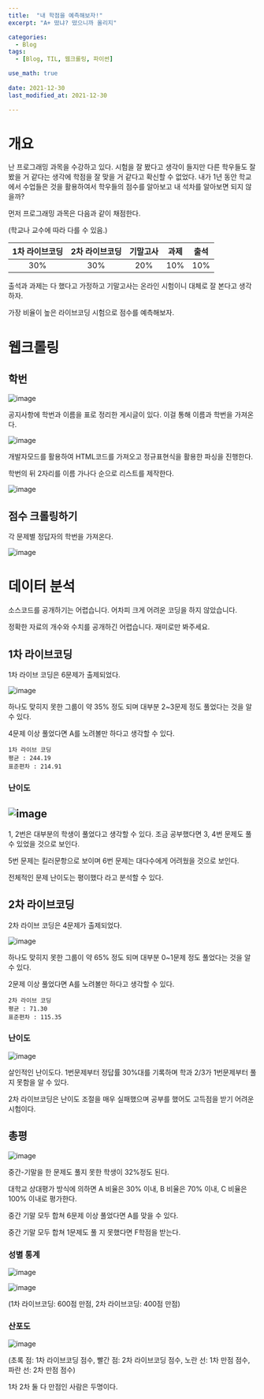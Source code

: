 ```yaml
---
title:  "내 학점을 예측해보자!"
excerpt: "A+ 떴냐? 떴으니까 올리지"

categories:
  - Blog
tags:
  - [Blog, TIL, 웹크롤링, 파이썬]

use_math: true
 
date: 2021-12-30
last_modified_at: 2021-12-30

---
```


# 개요

난 프로그래밍 과목을 수강하고 있다. 시험을 잘 봤다고 생각이 들지만 다른 학우들도 잘 봤을 거 같다는 생각에 학점을 잘 맞을 거 같다고 확신할 수 없었다. 내가 1년 동안 학교에서 수업들은 것을 활용하여서 학우들의 점수를 알아보고 내 석차를 알아보면 되지 않을까?  



먼저 프로그래밍 과목은 다음과 같이 채점한다.    

(학교나 교수에 따라 다를 수 있음.)  

| 1차 라이브코딩 | 2차 라이브코딩 | 기말고사 | 과제 | 출석 |
| :------------: | :------------: | :------: | :--: | :--: |
|      30%       |      30%       |   20%    | 10%  | 10%  |

출석과 과제는 다 했다고 가정하고 기말고사는 온라인 시험이니 대체로 잘 본다고 생각하자.    

가장 비율이 높은 라이브코딩 시험으로 점수를 예측해보자.  

# 웹크롤링

## 학번

![image](https://user-images.githubusercontent.com/76248669/147703096-15db5f2c-be63-465f-92bd-4c594e04cdcc.png)

공지사항에 학번과 이름을 표로 정리한 게시글이 있다. 이걸 통해 이름과 학번을 가져온다.

![image](https://user-images.githubusercontent.com/76248669/147703294-b6ea33a5-dea7-4b42-b807-bd2ccead55c1.png)

개발자모드를 활용하여 HTML코드를 가져오고 정규표현식을 활용한 파싱을 진행한다.  

학번의 뒤 2자리를 이름 가나다 순으로 리스트를 제작한다.  

![image](https://user-images.githubusercontent.com/76248669/147703594-2de64020-2c3d-4baf-ae82-782d1154fbd3.png)

## 점수 크롤링하기

각 문제별 정답자의 학번을 가져온다.

![image](https://user-images.githubusercontent.com/76248669/147703974-17921312-7ae2-4fb4-bc15-572e19a2afba.png)

# 데이터 분석

소스코드를 공개하기는 어렵습니다. 어차피 크게 어려운 코딩을 하지 않았습니다.    

정확한 자료의 개수와 수치를 공개하긴 어렵습니다. 재미로만 봐주세요.    

## 1차 라이브코딩

1차 라이브 코딩은 6문제가 출제되었다.   

![image](https://user-images.githubusercontent.com/76248669/147704119-84dc6b57-1f9d-4d04-a4c7-332b318931e3.png)

하나도 맞히지 못한 그룹이 약 35% 정도 되며 대부분 2~3문제 정도 풀었다는 것을 알 수 있다.  

4문제 이상 풀었다면 A를 노려볼만 하다고 생각할 수 있다.  

```
1차 라이브 코딩
평균 : 244.19
표준편차 : 214.91
```

### 난이도

## ![image](https://user-images.githubusercontent.com/76248669/147705491-28a8c643-5478-4876-998d-07505a326e30.png)

1, 2번은 대부분의 학생이 풀었다고 생각할 수 있다. 조금 공부했다면 3, 4번 문제도 풀 수 있었을 것으로 보인다.   

5번 문제는 킬러문항으로 보이며 6번 문제는 대다수에게 어려웠을 것으로 보인다.   



전체적인 문제 난이도는 평이했다 라고 분석할 수 있다.  

## 2차 라이브코딩

2차 라이브 코딩은 4문제가 출제되었다. 

![image](https://user-images.githubusercontent.com/76248669/147704345-b7320370-67e7-4efc-a65a-8c22f5003abe.png)

하나도 맞히지 못한 그룹이 약 65% 정도 되며 대부분 0~1문제 정도 풀었다는 것을 알 수 있다.  

2문제 이상 풀었다면 A를 노려볼만 하다고 생각할 수 있다.   

```
2차 라이브 코딩
평균 : 71.30
표준편차 : 115.35
```

### 난이도

![image](https://user-images.githubusercontent.com/76248669/147705523-17c156e0-fae4-4245-b673-bae70ace4ed1.png)

살인적인 난이도다. 1번문제부터 정답률 30%대를 기록하며 학과 2/3가 1번문제부터 풀 지 못함을 알 수 있다.  

2차 라이브코딩은 난이도 조절을 매우 실패했으며 공부를 했어도 고득점을 받기 어려운 시험이다.  



## 총평

![image](https://user-images.githubusercontent.com/76248669/147708400-241b95eb-b779-42c0-a650-0629931ae9dd.png)

중간-기말을 한 문제도 풀지 못한 학생이 32%정도 된다.  

대학교 상대평가 방식에 의하면 A 비율은 30% 이내, B 비율은 70% 이내, C 비율은 100% 이내로 평가한다.   

중간 기말 모두 합쳐 6문제 이상 풀었다면 A를 맞을 수 있다.    

중간 기말 모두 합쳐 1문제도 풀 지 못했다면 F학점을 받는다.    

### 성별 통계

![image](https://user-images.githubusercontent.com/76248669/147708890-f23927f3-2908-43a6-9f04-b6b65dab0896.png)

![image](https://user-images.githubusercontent.com/76248669/147708945-014a4326-f990-4b55-82f7-1b94f74ffb20.png)

(1차 라이브코딩: 600점 만점, 2차 라이브코딩: 400점 만점)    

### 산포도

![image](https://user-images.githubusercontent.com/76248669/147709338-5c69a3ac-474c-4817-a5ea-f00ff93ca9ae.png)

(초록 점: 1차 라이브코딩 점수, 빨간 점: 2차 라이브코딩 점수, 노란 선: 1차 만점 점수, 파란 선: 2차 만점 점수)  

1차 2차 둘 다 만점인 사람은 두명이다.   

